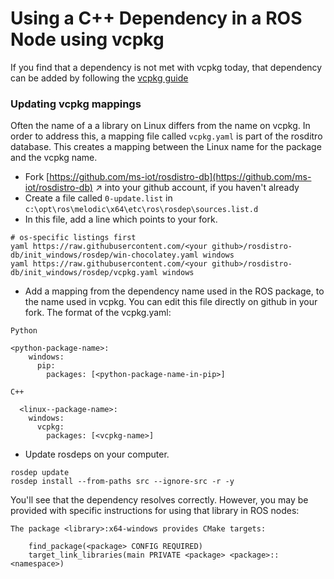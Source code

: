 # Using a C++ Dependency in a ROS Node using vcpkg
If you find that a dependency is not met with vcpkg today, that dependency can be added by following the [vcpkg guide](AddingVCPKG.md)

### Updating vcpkg mappings
Often the name of a a library on Linux differs from the name on vcpkg. In order to address this, a mapping file called `vcpkg.yaml` is part of the rosditro database. This creates a mapping between the Linux name for the package and the vcpkg name.

* Fork [https://github.com/ms-iot/rosdistro-db](https://github.com/ms-iot/rosdistro-db) &nearr; into your github account, if you haven't already
* Create a file called `0-update.list` in `c:\opt\ros\melodic\x64\etc\ros\rosdep\sources.list.d`
* In this file, add a line which points to your fork.
```
# os-specific listings first
yaml https://raw.githubusercontent.com/<your github>/rosdistro-db/init_windows/rosdep/win-chocolatey.yaml windows
yaml https://raw.githubusercontent.com/<your github>/rosdistro-db/init_windows/rosdep/vcpkg.yaml windows
```
* Add a mapping from the dependency name used in the ROS package, to the name used in vcpkg. You can edit this file directly on github in your fork. 
  The format of the vcpkg.yaml:

`Python`
```
<python-package-name>:
    windows:
      pip:
        packages: [<python-package-name-in-pip>]
```
  `C++`
```
  <linux--package-name>:
    windows:
      vcpkg:
        packages: [<vcpkg-name>]
```

* Update rosdeps on your computer.
```
rosdep update
rosdep install --from-paths src --ignore-src -r -y
```
You'll see that the dependency resolves correctly. However, you may be provided with specific instructions for using that library in ROS nodes:
```
The package <library>:x64-windows provides CMake targets:

    find_package(<package> CONFIG REQUIRED)
    target_link_libraries(main PRIVATE <package> <package>::<namespace>)
```




























